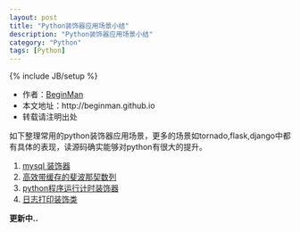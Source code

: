 ```yaml
---
layout: post
title: "Python装饰器应用场景小结"
description: "Python装饰器应用场景小结"
category: "Python"
tags: [Python]
---
```

{% include JB/setup %}
<ul>
    <li>作者：<a href="http://weibo.com/beginman" target="blank">BeginMan</a></li>
    <li>本文地址：http://beginman.github.io</li>
    <li>转载请注明出处</li>
</ul>
<p>如下整理常用的python装饰器应用场景，更多的场景如tornado,flask,django中都有具体的表现，读源码确实能够对python有很大的提升。</p>

<ol>
<li><a href="https://gist.github.com/BeginMan/1139628e64d654b67e36">mysql 装饰器</a></li>
<li><a href="https://gist.github.com/BeginMan/a8ea401eca61de41e18e">高效带缓存的斐波那契数列</a></li>
<li><a href="https://gist.github.com/BeginMan/d40a08a2a9bf35cc9f02">python程序运行计时装饰器</a></li>
<li><a href="https://gist.github.com/BeginMan/bf229030727d2cff9e21">日志打印装饰类</a></li>
</ol>

<p><strong>更新中..</strong></p>
